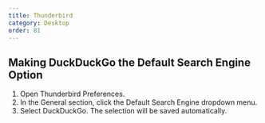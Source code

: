```yaml
---
title: Thunderbird
category: Desktop
order: 81
---
```


<h2>Making DuckDuckGo the Default Search Engine Option</h2>

<ol>
    <li>
        Open Thunderbird Preferences.
    </li>
    <li>
        In the General section, click the Default Search Engine dropdown menu.
    </li>
    <li>
        Select DuckDuckGo. The selection will be saved automatically.
    </li>
</ol>
